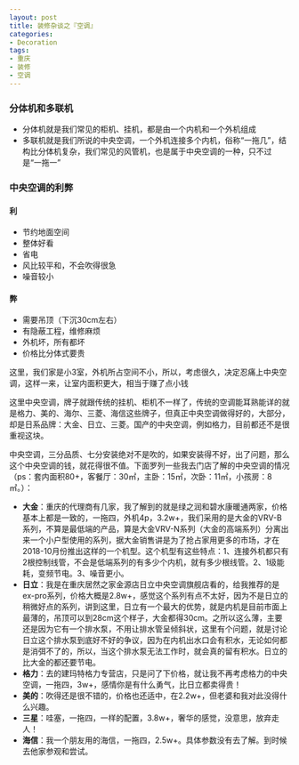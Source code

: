 ```yaml
---
layout: post
title: 装修杂谈之『空调』
categories:
- Decoration
tags:
- 重庆
- 装修
- 空调
---
```


### 分体机和多联机
- 分体机就是我们常见的柜机、挂机，都是由一个内机和一个外机组成
- 多联机就是我们所说的中央空调，一个外机连接多个内机，俗称“一拖几”，结构比分体机复杂，我们常见的风管机，也是属于中央空调的一种，只不过是“一拖一”

### 中央空调的利弊

#### 利
- 节约地面空间
- 整体好看
- 省电
- 风比较平和，不会吹得很急
- 噪音较小

#### 弊
- 需要吊顶（下沉30cm左右）
- 有隐蔽工程，维修麻烦
- 外机坏，所有都坏
- 价格比分体式要贵


这里，我们家是小3室，外机所占空间不小，所以，考虑很久，决定忍痛上中央空调，这样一来，让室内面积更大，相当于赚了点小钱

这里中央空调，牌子就跟传统的挂机、柜机不一样了，传统的空调能耳熟能详的就是格力、美的、海尔、三菱、海信这些牌子，但真正中央空调做得好的，大部分，却是日系品牌：大金、日立、三菱。国产的中央空调，例如格力，目前都还不是很重视这块。

中央空调，三分品质、七分安装绝对不是吹的，如果安装得不好，出了问题，那么这个中央空调的钱，就花得很不值。下面罗列一些我去门店了解的中央空调的情况（ps：套内面积80+，客餐厅：30㎡，主卧：15㎡，次卧：11㎡，小孩房：8㎡。）：

- **大金**：重庆的代理商有几家，我了解到的就是绿之润和碧水康暖通两家，价格基本上都是一致的，一拖四，外机4p，3.2w+，我们采用的是大金的VRV-B系列，不算是最低端的产品，算是大金VRV-N系列（大金的高端系列）分离出来一个小户型使用的系列，据大金销售讲是为了抢占家用更多的市场，才在2018-10月份推出这样的一个机型。这个机型有这些特点：1、连接外机都只有2根控制线管，不会是低端系列的有多少个内机，就有多少根线管。2、1级能耗，变频节电。3、噪音更小。
- **日立**：我是在重庆居然之家金源店日立中央空调旗舰店看的，给我推荐的是ex-pro系列，价格大概是2.8w+，感觉这个系列有点不太好，因为不是日立的稍微好点的系列，讲到这里，日立有一个最大的优势，就是内机是目前市面上最薄的，吊顶可以到28cm这个样子，大金都得30cm。之所以这么薄，主要还是因为它有一个排水泵，不用让排水管呈倾斜状，这里有个问题，就是讨论日立这个排水泵到底好不好的争议，因为在内机出水口会有积水，无论如何都是消弭不了的，所以，当这个排水泵无法工作时，就会真的留有积水。日立的比大金的都还要节电。
- **格力**：去的建玛特格力专营店，只是问了下价格，就让我不再考虑格力的中央空调，一拖四，3w+，感情你是有什么勇气，比日立都卖得贵！
- **美的**：吹得还是很不错的，价格也还适中，在2.2w+，但老婆和我对此没得什么兴趣。
- **三星**：哇塞，一拖四，一样的配置，3.8w+，奢华的感觉，没意思，放弃走人！
- **海信**：我一个朋友用的海信，一拖四，2.5w+。具体参数没有去了解。到时候去他家参观和尝试。